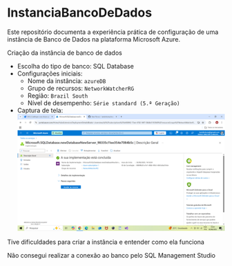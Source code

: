 # InstanciaBancoDeDados

Este repositório documenta a experiência prática de configuração de uma instância de Banco de Dados na plataforma Microsoft Azure.

Criação da instância de banco de dados
- Escolha do tipo de banco: SQL Database 
- Configurações iniciais:
  - Nome da instância: `azureDB`
  - Grupo de recursos: `NetworkWatcherRG`
  - Região: `Brazil South`
  - Nível de desempenho: `Série standard (5.ª Geração)`
- Captura de tela:
  ![Criação da instância](./CriacaoDaInstancia.png)

Tive dificuldades para criar a instância e entender como ela funciona

Não consegui realizar a conexão ao banco pelo SQL Management Studio

